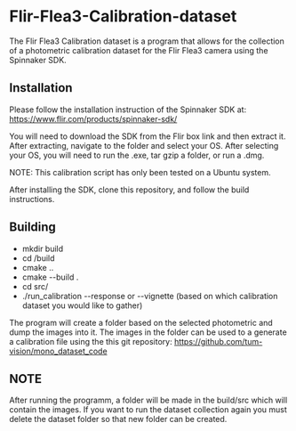 # Flir-Flea3-Calibration-dataset

The Flir Flea3 Calibration dataset is a program that allows for the collection of a photometric calibration dataset for the Flir Flea3 camera using the Spinnaker SDK.

## Installation

Please follow the installation instruction of the Spinnaker SDK at:
https://www.flir.com/products/spinnaker-sdk/

You will need to download the SDK from the Flir box link and then extract it. After extracting, navigate to the folder and select your OS. After selecting your OS, you will need to run the .exe, tar gzip a folder, or run a .dmg.

NOTE: This calibration script has only been tested on a Ubuntu system.

After installing the SDK, clone this repository, and follow the build instructions.


## Building

- mkdir build
- cd /build
- cmake ..
- cmake --build .
- cd src/
- ./run_calibration  --response or --vignette (based on which calibration dataset you would like to gather)

The program will create a folder based on the selected photometric and dump the images into it. The images in the folder can be used to a generate a calibration file using the 
this git repository: https://github.com/tum-vision/mono_dataset_code

## NOTE

 After running the programm, a folder will be made in the build/src which will contain the images. If you want to run the dataset collection again you must delete the dataset folder so that new folder can be created. 